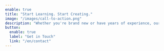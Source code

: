 ```yaml
---
enable: true
title: "Start Learning. Start Creating."
image: "/images/call-to-action.png"
description: "Whether you're brand new or have years of experience, our inclusive workshops are here to help you build confidence, community, and skills."
button:
  enable: true
  label: "Get in Touch"
  link: "/en/contact"
---
```

